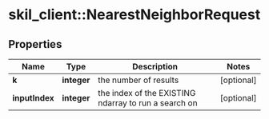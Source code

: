 # skil_client::NearestNeighborRequest

## Properties
Name | Type | Description | Notes
------------ | ------------- | ------------- | -------------
**k** | **integer** | the number of results | [optional] 
**inputIndex** | **integer** | the index of the EXISTING ndarray to run a search on | [optional] 


